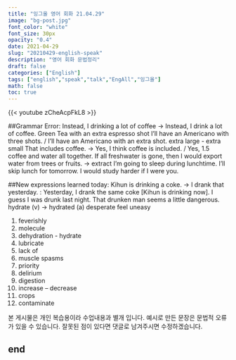 ```yaml
---
title: "잉그올 영어 회화 21.04.29"
image: "bg-post.jpg"
font_color: "white"
font_size: 30px
opacity: "0.4"
date: 2021-04-29
slug: "20210429-english-speak"
description: "영어 회화 문법정리"
draft: false
categories: ["English"]
tags: ["english","speak","talk","EngAll","잉그올"]
math: false
toc: true
---
```


{{< youtube zCheAcpFkL8 >}}

##Grammar Error:
Instead, I drinking a lot of coffee → Instead, I drink a lot of coffee. 
Green Tea with an extra espresso shot
I’ll have an Americano with three shots. / I’ll have an Americano with an extra shot.
extra large - extra small
That includes coffee. → Yes, I think coffee is included. / Yes, 1.5 coffee and water all together.
If all freshwater is gone, then I would export water from trees or fruits.
→ extract
I’m going to sleep during lunchtime. I’ll skip lunch for tomorrow.
I would study harder if I were you.


##New expressions learned today: 
Kihun is drinking a coke. → I drank that yesterday. : Yesterday, I drank the same coke [Kihun is drinking now].
I guess I was drunk last night.
That drunken man seems a little dangerous. 
hydrate (v) → hydrated (a)
desperate
feel uneasy


1. 	feverishly
2. 	molecule
3. 	dehydration - hydrate
4. 	lubricate
5. 	lack of
6. 	muscle spasms
7. 	priority
8. 	delirium
9. 	digestion
10.  increase – decrease
11.  crops
12.  contaminate




본 게시물은 개인 복습용이라 수업내용과 별개 입니다.
예시로 만든 문장은 문법적 오류가 있을 수 있습니다. 
잘못된 점이 있다면 댓글로 남겨주시면 수정하겠습니다. 


## end